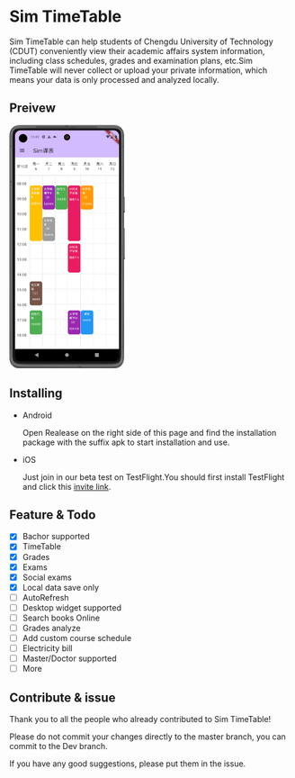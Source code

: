 # Sim TimeTable

Sim TimeTable can help students of Chengdu University of Technology (CDUT)  conveniently view their academic affairs system information, including class schedules, grades and examination plans, etc.Sim TimeTable will never collect or upload your private information, which means your data is only processed and analyzed locally.

## Preivew

<img src="screenshots/screenshot.png" alt="screenshot" style="zoom: 50%;" />

## Installing

- Android

  Open Realease on the right side of this page and find the installation package with the suffix apk to start installation and use.

- iOS

  Just join in our beta test on TestFlight.You should first install TestFlight and click this [invite link](https://testflight.apple.com/join/VpMbVSXl).


## Feature & Todo

- [x] Bachor supported
- [x] TimeTable
- [x] Grades
- [x] Exams
- [x] Social exams
- [x] Local data save only
- [ ] AutoRefresh
- [ ] Desktop widget supported
- [ ] Search books Online
- [ ] Grades analyze
- [ ] Add custom course schedule
- [ ] Electricity bill
- [ ] Master/Doctor supported
- [ ] More

## Contribute & issue

Thank you to all the people who already contributed to Sim TimeTable!

Please do not commit your changes directly to the master branch, you can commit to the Dev branch. 

If you have any good suggestions, please put them in the issue.
